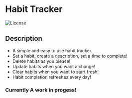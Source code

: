 # Habit Tracker
![License](https://img.shields.io/badge/license-MIT-yellow)

## Description
- A simple and easy to use habit tracker.
- Set a habit, create a description, set a time to complete!
- Delete habits as you please!
- Update habits when you want a change!
- Clear habits when you want to start fresh!
- Habit completion refreshes every day!

### Currently A work in progess!
